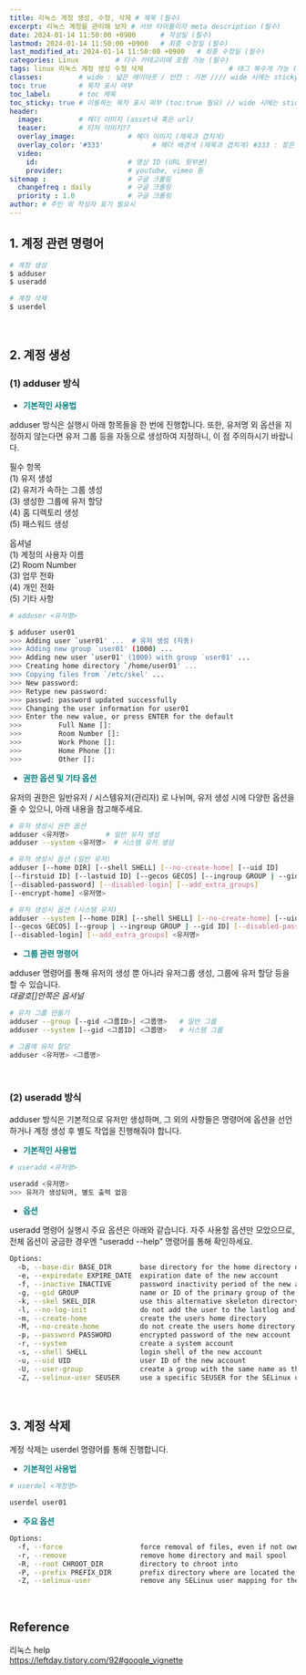 ```yaml
---
title: 리눅스 계정 생성, 수정, 삭제 # 제목 (필수)
excerpt: 리눅스 계정을 관리해 보자 # 서브 타이틀이자 meta description (필수)
date: 2024-01-14 11:50:00 +0900      # 작성일 (필수)
lastmod: 2024-01-14 11:50:00 +0900   # 최종 수정일 (필수)
last_modified_at: 2024-01-14 11:50:00 +0900   # 최종 수정일 (필수)
categories: Linux         # 다수 카테고리에 포함 가능 (필수)
tags: linux 리눅스 계정 생성 수정 삭제                     # 태그 복수개 가능 (필수)
classes:         # wide : 넓은 레이아웃 / 빈칸 : 기본 //// wide 시에는 sticky toc 불가
toc: true        # 목차 표시 여부
toc_label:       # toc 제목
toc_sticky: true # 이동하는 목차 표시 여부 (toc:true 필요) // wide 시에는 sticky toc 불가
header: 
  image:         # 헤더 이미지 (asset내 혹은 url)
  teaser:        # 티저 이미지??
  overlay_image:             # 헤더 이미지 (제목과 겹치게)
  overlay_color: '#333'            # 헤더 배경색 (제목과 겹치게) #333 : 짙은 회색 (필수)
  video:
    id:                      # 영상 ID (URL 뒷부분)
    provider:                # youtube, vimeo 등
sitemap :                    # 구글 크롤링
  changefreq : daily         # 구글 크롤링
  priority : 1.0             # 구글 크롤링
author: # 주인 외 작성자 표기 필요시
---
```

<!--postNo: 20240114_002-->


## 1. 계정 관련 명령어    

```bash
# 계정 생성
$ adduser
$ useradd

# 계정 삭제
$ userdel
```

<br>  

## 2. 계정 생성  

### (1) adduser 방식  

- <b><font color="008080">기본적인 사용법</font></b>  

adduser 방식은 실행시 아래 항목들을 한 번에 진행합니다. 또한, 유저명 외 옵션을 지정하지 않는다면 유저 그룹 등을 자동으로 생성하여 지정하니, 이 점 주의하시기 바랍니다.  

필수 항목    
(1) 유저 생성  
(2) 유저가 속하는 그룹 생성  
(3) 생성한 그룹에 유저 할당  
(4) 홈 디렉토리 생성  
(5) 패스워드 생성  

옵셔널  
(1) 계정의 사용자 이름  
(2) Room Number  
(3) 업무 전화  
(4) 개인 전화  
(5) 기타 사항  

```bash
# adduser <유저명>

$ adduser user01
>>> Adding user `user01' ...  # 유저 생성 (자동)
>>> Adding new group `user01' (1000) ...
>>> Adding new user `user01' (1000) with group `user01' ...
>>> Creating home directory `/home/user01' ...
>>> Copying files from `/etc/skel' ...
>>> New password: 
>>> Retype new password: 
>>> passwd: password updated successfully
>>> Changing the user information for user01
>>> Enter the new value, or press ENTER for the default
>>>         Full Name []: 
>>>         Room Number []: 
>>>         Work Phone []: 
>>>         Home Phone []: 
>>>         Other []:
```


- <b><font color="008080">권한 옵션 및 기타 옵션</font></b>  

유저의 권한은 일반유저 / 시스템유저(관리자) 로 나뉘며, 유저 생성 시에 다양한 옵션을 줄 수 있으니, 아래 내용을 참고해주세요.  

```bash
# 유저 생성시 권한 옵션
adduser <유저명>         # 일반 유저 생성
adduser --system <유저명>  # 시스템 유저 생성

# 유저 생성시 옵션 (일반 유저)
adduser [--home DIR] [--shell SHELL] [--no-create-home] [--uid ID]
[--firstuid ID] [--lastuid ID] [--gecos GECOS] [--ingroup GROUP | --gid ID]
[--disabled-password] [--disabled-login] [--add_extra_groups]
[--encrypt-home] <유저명>

# 유저 생성시 옵션 (시스템 유저)
adduser --system [--home DIR] [--shell SHELL] [--no-create-home] [--uid ID]
[--gecos GECOS] [--group | --ingroup GROUP | --gid ID] [--disabled-password]
[--disabled-login] [--add_extra_groups] <유저명>
```


- <b><font color="008080">그룹 관련 명령어</font></b>  

adduser 명령어를 통해 유저의 생성 뿐 아니라 유저그룹 생성, 그룹에 유저 할당 등을 할 수 있습니다.  
<i>대괄호[]안쪽은 옵셔널</i>

```bash
# 유저 그룹 만들기
adduser --group [--gid <그룹ID>] <그룹명>   # 일반 그룹
adduser --system [--gid <그룹ID] <그룹명>   # 시스템 그룹

# 그룹에 유저 할당
adduser <유저명> <그룹명>
```

<br>

### (2) useradd 방식  

adduser 방식은 기본적으로 유저만 생성하며, 그 외의 사항들은 명령어에 옵션을 선언하거나 계정 생성 후 별도 작업을 진행해줘야 합니다.  

- <b><font color="008080">기본적인 사용법</font></b>

```bash
# useradd <유저명>

useradd <유저명>
>>> 유저가 생성되며, 별도 출력 없음
```

- <b><font color="008080">옵션</font></b>  

useradd 명령어 실행시 주요 옵션은 아래와 같습니다. 자주 사용할 옵션만 모았으므로, 전체 옵션이 궁금한 경우엔 "useradd --help" 명령어를 통해 확인하세요.  

```bash
Options:
  -b, --base-dir BASE_DIR       base directory for the home directory of the new account
  -e, --expiredate EXPIRE_DATE  expiration date of the new account
  -f, --inactive INACTIVE       password inactivity period of the new account
  -g, --gid GROUP               name or ID of the primary group of the new account
  -k, --skel SKEL_DIR           use this alternative skeleton directory
  -l, --no-log-init             do not add the user to the lastlog and faillog databases
  -m, --create-home             create the users home directory
  -M, --no-create-home          do not create the users home directory
  -p, --password PASSWORD       encrypted password of the new account
  -r, --system                  create a system account
  -s, --shell SHELL             login shell of the new account
  -u, --uid UID                 user ID of the new account
  -U, --user-group              create a group with the same name as the user
  -Z, --selinux-user SEUSER     use a specific SEUSER for the SELinux user mapping
```

<br>  

## 3. 계정 삭제    

계정 삭제는 userdel 명령어를 통해 진행합니다.  

- <b><font color="008080">기본적인 사용법</font></b>  

```bash
# userdel <계정명>

userdel user01
```

- <b><font color="008080">주요 옵션</font></b>  

```bash
Options:
  -f, --force                   force removal of files, even if not owned by user
  -r, --remove                  remove home directory and mail spool
  -R, --root CHROOT_DIR         directory to chroot into
  -P, --prefix PREFIX_DIR       prefix directory where are located the /etc/* files
  -Z, --selinux-user            remove any SELinux user mapping for the user
```

<br>  

##  Reference    

리눅스 help  
https://leftday.tistory.com/92#google_vignette  